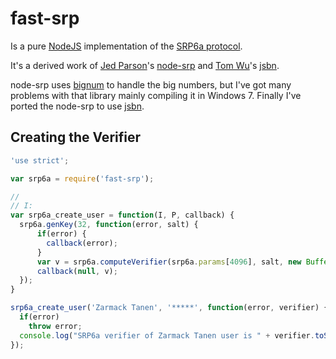 # fast-srp

Is a pure [NodeJS](https://nodejs.org/) implementation of the [SRP6a protocol](http://srp.stanford.edu/).

It's a derived work of [Jed Parson](http://jedparsons.com/)'s [node-srp](https://github.com/jedp/node-srp) and [Tom Wu](http://www-cs-students.stanford.edu/~tjw/)'s [jsbn](http://www-cs-students.stanford.edu/~tjw/jsbn/).

node-srp uses [bignum](https://github.com/justmoon/node-bignum) to handle the big numbers, but I've got many problems with that library mainly compiling it in Windows 7. Finally I've ported the node-srp to use [jsbn](http://www-cs-students.stanford.edu/~tjw/jsbn/).


## Creating the Verifier
```javascript
'use strict';

var srp6a = require('fast-srp');

//
// I:
var srp6a_create_user = function(I, P, callback) {
  srp6a.genKey(32, function(error, salt) {
	  if(error) {
	    callback(error);
	  }
	  var v = srp6a.computeVerifier(srp6a.params[4096], salt, new Buffer(I), new Buffer(P));
	  callback(null, v);
  });
}

srp6a_create_user('Zarmack Tanen', '*****', function(error, verifier) {
  if(error)
    throw error;
  console.log("SRP6a verifier of Zarmack Tanen user is " + verifier.toString('hex'));
});
```
